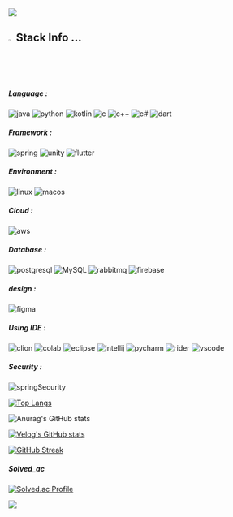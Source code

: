 <img src="https://capsule-render.vercel.app/api?type=waving&color=BDBDC8&height=150&section=header" />

## <img src="https://raw.githubusercontent.com/Tarikul-Islam-Anik/Animated-Fluent-Emojis/master/Emojis/Hand%20gestures/Eyes.png" alt="Eyes" width="2%" /> Stack Info ... 

##### Language : 
![java](https://img.shields.io/badge/Java-ED8B00?style=for-the-badge&logo=openjdk&logoColor=white) 
![python](https://img.shields.io/badge/Python-14354C?style=for-the-badge&logo=python&logoColor=white) 
![kotlin](https://img.shields.io/badge/Kotlin-0095D5?&style=for-the-badge&logo=kotlin&logoColor=white) 
![c](https://img.shields.io/badge/C-00599C?style=for-the-badge&logo=c&logoColor=white) 
![c++](https://img.shields.io/badge/C%2B%2B-00599C?style=for-the-badge&logo=c%2B%2B&logoColor=white)
![c#](https://img.shields.io/badge/C%23-239120?style=for-the-badge&logo=c-sharp&logoColor=white)
![dart](https://img.shields.io/badge/Dart-0175C2?style=for-the-badge&logo=dart&logoColor=white)

##### Framework : 
![spring](https://img.shields.io/badge/Spring-6DB33F?style=for-the-badge&logo=spring&logoColor=white) 
![unity](https://img.shields.io/badge/Unity-100000?style=for-the-badge&logo=unity&logoColor=white)
![flutter](https://img.shields.io/badge/Flutter-02569B?style=for-the-badge&logo=flutter&logoColor=white)

##### Environment : 
![linux](https://img.shields.io/badge/Linux-FCC624?style=for-the-badge&logo=linux&logoColor=black)
![macos](https://img.shields.io/badge/mac%20os-000000?style=for-the-badge&logo=apple&logoColor=white)

##### Cloud : 
![aws](https://img.shields.io/badge/Amazon_AWS-FF9900?style=for-the-badge&logo=amazonaws&logoColor=white)

##### Database : 
![postgresql](https://img.shields.io/badge/PostgreSQL-316192?style=for-the-badge&logo=postgresql&logoColor=white)
![MySQL](https://img.shields.io/badge/mysql-%2300f.svg?style=for-the-badge&logo=mysql&logoColor=white) 
![rabbitmq](https://img.shields.io/badge/rabbitmq-%23FF6600.svg?&style=for-the-badge&logo=rabbitmq&logoColor=white)
![firebase](https://img.shields.io/badge/Firebase-039BE5?style=for-the-badge&logo=Firebase&logoColor=white)

##### design :
![figma](https://img.shields.io/badge/Figma-F24E1E?style=for-the-badge&logo=figma&logoColor=white)

##### Using IDE : 
![clion](https://img.shields.io/badge/CLion-000000?style=for-the-badge&logo=clion&logoColor=white)
![colab](https://img.shields.io/badge/Colab-F9AB00?style=for-the-badge&logo=googlecolab&color=525252)
![eclipse](https://img.shields.io/badge/Eclipse-2C2255?style=for-the-badge&logo=eclipse&logoColor=white)
![intellij](https://img.shields.io/badge/IntelliJ_IDEA-000000.svg?style=for-the-badge&logo=intellij-idea&logoColor=white)
![pycharm](https://img.shields.io/badge/PyCharm-000000.svg?&style=for-the-badge&logo=PyCharm&logoColor=white)
![rider](https://img.shields.io/badge/Rider-000000?style=for-the-badge&logo=Rider&logoColor=white)
![vscode](https://img.shields.io/badge/Visual_Studio_Code-0078D4?style=for-the-badge&logo=visual%20studio%20code&logoColor=white)

##### Security : 
![springSecurity](https://img.shields.io/badge/Spring_Security-6DB33F?style=for-the-badge&logo=Spring-Security&logoColor=white)



[![Top Langs](https://github-readme-stats.vercel.app/api/top-langs/?username=HyunWoo9930)](https://github.com/anuraghazra/github-readme-stats)

![Anurag's GitHub stats](https://github-readme-stats.vercel.app/api?username=HyunWoo9930&hide=contribs,prs&show_icons=true&theme=graywhite)

[![Velog's GitHub stats](https://velog-readme-stats.vercel.app/api?name=ohw9930)](https://velog.io/@ohw9930/posts)

[![GitHub Streak](https://streak-stats.demolab.com?user=HyunWoo9930&theme=whatsapp-light&hide_border=true&date_format=%5BY%20%5DM%20j&mode=weekly)](https://git.io/streak-stats)




##### Solved_ac
[![Solved.ac Profile](http://mazassumnida.wtf/api/v2/generate_badge?boj=ohw9930)](https://solved.ac/ohw9930/)


<img src="https://capsule-render.vercel.app/api?type=waving&color=BDBDC8&height=150&section=footer" />
